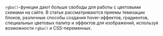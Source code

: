 `rgba()`-функции дают больше свободы для работы с цветовыми схемами на сайте. В статье рассматриваются приемы темизации блоков, различные способы создания hover-эффектов, градиентов, специальных цветовых палитр и эффектов для изображений, используя возможности `rgba()` и CSS-переменных.
